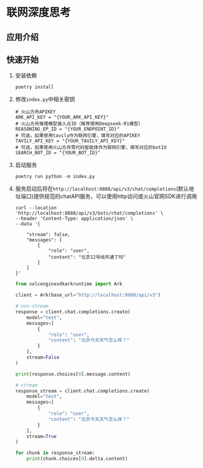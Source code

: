 # 联网深度思考

## 应用介绍

## 快速开始

1. 安装依赖

    ```
    poetry install
    ```

2. 修改`index.py`中相关密钥

    ```
   # 火山方舟APIKEY
   ARK_API_KEY = "{YOUR_ARK_API_KEY}"
   # 火山方舟推理模型接入点ID（推荐使用Deepseek-R1模型）
   REASONING_EP_ID = "{YOUR_ENDPOINT_ID}"
   # 可选，如果使用tavily作为联网引擎，填写对应的APIKEY
   TAVILY_API_KEY = "{YOUR_TAVILY_API_KEY}"
   # 可选，如果使用火山方舟零代码智能体作为联网引擎，填写对应的botId
   SEARCH_BOT_ID = "{YOUR_BOT_ID}"
    ```

3. 启动服务

    ```
    poetry run python -m index.py
    ```

4. 服务启动后将在`http://localhost:8888/api/v3/chat/completions`(默认地址端口)提供规范的chatAPI服务，可以使用http访问或火山官网SDK进行调用

   ```
   curl --location 'http://localhost:8888/api/v3/bots/chat/completions' \
   --header 'Content-Type: application/json' \
   --data '{
       
       "stream": false,
       "messages": [
           {
               "role": "user",
               "content": "北京12号线开通了吗"
           }
       ]
   }'
   ```
   
   ```python
   from volcenginesdkarkruntime import Ark

   client = Ark(base_url="http://localhost:8888/api/v3")
   
   # non-stream
   response = client.chat.completions.create(
       model="test",
       messages=[
           {
               "role": "user",
               "content": "北京今天天气怎么样？"
           }
       ],
       stream=False
   )
   
   print(response.choices[0].message.content)
   
   # stream
   response_stream = client.chat.completions.create(
       model="test",
       messages=[
           {
               "role": "user",
               "content": "北京今天天气怎么样？"
           }
       ],
       stream=True
   )
   
   for chunk in response_stream:
       print(chunk.choices[0].delta.content)
   ```